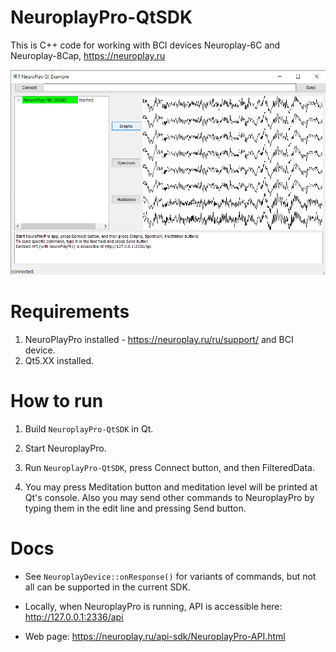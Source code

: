 # NeuroplayPro-QtSDK

This is C++ code for working with BCI devices Neuroplay-6C and Neuroplay-8Cap, https://neuroplay.ru

![NeuroplayPro-QtSDK](https://raw.githubusercontent.com/perevalovds/NeuroplayPro-QtSDK/master/doc/NPP_Qt_Graphs.png)


# Requirements

1. NeuroPlayPro installed - https://neuroplay.ru/ru/support/ and BCI device.
2. Qt5.XX installed.

# How to run

1. Build `NeuroplayPro-QtSDK` in Qt.

2. Start NeuroplayPro.

3. Run `NeuroplayPro-QtSDK`, press Connect button, and then FilteredData.

4. You may press Meditation button and meditation level will be printed at Qt's console.
Also you may send other commands to NeuroplayPro by typing them in the edit line and pressing Send button.

# Docs

- See `NeuroplayDevice::onResponse()` for variants of commands, but not all can be supported in the current SDK.

- Locally, when NeuroplayPro is running, API is accessible here: http://127.0.0.1:2336/api

- Web page: https://neuroplay.ru/api-sdk/NeuroplayPro-API.html
